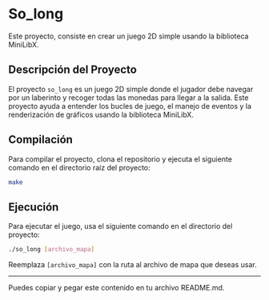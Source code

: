 # So_long

Este proyecto, consiste en crear un juego 2D simple usando la biblioteca MiniLibX.

## Descripción del Proyecto

El proyecto `so_long` es un juego 2D simple donde el jugador debe navegar por un laberinto y recoger todas las monedas para llegar a la salida. Este proyecto ayuda a entender los bucles de juego, el manejo de eventos y la renderización de gráficos usando la biblioteca MiniLibX.

## Compilación

Para compilar el proyecto, clona el repositorio y ejecuta el siguiente comando en el directorio raíz del proyecto:

```bash
make
```

## Ejecución

Para ejecutar el juego, usa el siguiente comando en el directorio del proyecto:

```bash
./so_long [archivo_mapa]
```

Reemplaza `[archivo_mapa]` con la ruta al archivo de mapa que deseas usar.

---

Puedes copiar y pegar este contenido en tu archivo README.md.
